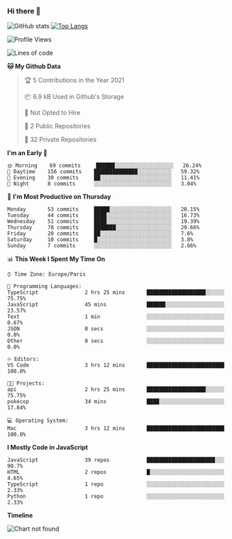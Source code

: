 ### Hi there 👋


![GitHub stats](https://github-readme-stats.vercel.app/api?username=remmmmmm&theme=dark&show_icons=true&count_private=true)
[![Top Langs](https://github-readme-stats.vercel.app/api/top-langs/?username=remmmmmm&layout=compact)](https://github.com/anuraghazra/github-readme-stats)



<!--START_SECTION:waka-->
![Profile Views](http://img.shields.io/badge/Profile%20Views-0-blue)

![Lines of code](https://img.shields.io/badge/From%20Hello%20World%20I%27ve%20Written-1.2%20million%20lines%20of%20code-blue)

**🐱 My Github Data** 

> 🏆 5 Contributions in the Year 2021
 > 
> 📦 6.9 kB Used in Github's Storage 
 > 
> 🚫 Not Opted to Hire
 > 
> 📜 2 Public Repositories 
 > 
> 🔑 32 Private Repositories  
 > 
**I'm an Early 🐤** 

```text
🌞 Morning    69 commits     ██████░░░░░░░░░░░░░░░░░░░   26.24% 
🌆 Daytime    156 commits    ██████████████░░░░░░░░░░░   59.32% 
🌃 Evening    30 commits     ██░░░░░░░░░░░░░░░░░░░░░░░   11.41% 
🌙 Night      8 commits      ░░░░░░░░░░░░░░░░░░░░░░░░░   3.04%

```
📅 **I'm Most Productive on Thursday** 

```text
Monday       53 commits     █████░░░░░░░░░░░░░░░░░░░░   20.15% 
Tuesday      44 commits     ████░░░░░░░░░░░░░░░░░░░░░   16.73% 
Wednesday    51 commits     ████░░░░░░░░░░░░░░░░░░░░░   19.39% 
Thursday     78 commits     ███████░░░░░░░░░░░░░░░░░░   29.66% 
Friday       20 commits     ██░░░░░░░░░░░░░░░░░░░░░░░   7.6% 
Saturday     10 commits     █░░░░░░░░░░░░░░░░░░░░░░░░   3.8% 
Sunday       7 commits      ░░░░░░░░░░░░░░░░░░░░░░░░░   2.66%

```


📊 **This Week I Spent My Time On** 

```text
⌚︎ Time Zone: Europe/Paris

💬 Programming Languages: 
TypeScript               2 hrs 25 mins       ███████████████████░░░░░░   75.75% 
JavaScript               45 mins             ██████░░░░░░░░░░░░░░░░░░░   23.57% 
Text                     1 min               ░░░░░░░░░░░░░░░░░░░░░░░░░   0.67% 
JSON                     0 secs              ░░░░░░░░░░░░░░░░░░░░░░░░░   0.0% 
Other                    0 secs              ░░░░░░░░░░░░░░░░░░░░░░░░░   0.0%

🔥 Editors: 
VS Code                  3 hrs 12 mins       █████████████████████████   100.0%

🐱‍💻 Projects: 
api                      2 hrs 25 mins       ███████████████████░░░░░░   75.75% 
pokecop                  34 mins             ████░░░░░░░░░░░░░░░░░░░░░   17.84%

💻 Operating System: 
Mac                      3 hrs 12 mins       █████████████████████████   100.0%

```

**I Mostly Code in JavaScript** 

```text
JavaScript               39 repos            ██████████████████████░░░   90.7% 
HTML                     2 repos             █░░░░░░░░░░░░░░░░░░░░░░░░   4.65% 
TypeScript               1 repo              ░░░░░░░░░░░░░░░░░░░░░░░░░   2.33% 
Python                   1 repo              ░░░░░░░░░░░░░░░░░░░░░░░░░   2.33%

```


**Timeline**

![Chart not found](https://raw.githubusercontent.com/remmmmmm/remmmmmm/main/charts/bar_graph.png) 


<!--END_SECTION:waka-->
